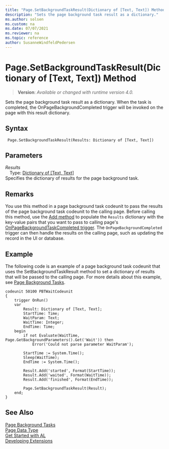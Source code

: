 ```yaml
---
title: "Page.SetBackgroundTaskResult(Dictionary of [Text, Text]) Method"
description: "Sets the page background task result as a dictionary."
ms.author: solsen
ms.custom: na
ms.date: 07/07/2021
ms.reviewer: na
ms.topic: reference
author: SusanneWindfeldPedersen
---
```

[//]: # (START>DO_NOT_EDIT)
[//]: # (IMPORTANT:Do not edit any of the content between here and the END>DO_NOT_EDIT.)
[//]: # (Any modifications should be made in the .xml files in the ModernDev repo.)
# Page.SetBackgroundTaskResult(Dictionary of [Text, Text]) Method
> **Version**: _Available or changed with runtime version 4.0._

Sets the page background task result as a dictionary. When the task is completed, the OnPageBackgroundCompleted trigger will be invoked on the page with this result dictionary.


## Syntax
```AL
 Page.SetBackgroundTaskResult(Results: Dictionary of [Text, Text])
```
## Parameters
*Results*  
&emsp;Type: [Dictionary of [Text, Text]](../dictionary/dictionary-data-type.md)  
Specifies the dictionary of results for the page background task.  



[//]: # (IMPORTANT: END>DO_NOT_EDIT)

## Remarks

You use this method in a page background task codeunit to pass the results of the page background task codeunit to the calling page. Before calling this method, use the [Add method](../dictionary/dictionary-add-method.md) to populate the `Results` dictionary with the key-value pairs that you want to pass to calling page's [OnPageBackgroundTaskCompleted trigger](../../triggers-auto/page/devenv-onpagebackgroundtaskcompleted-page-trigger.md). The `OnPageBackgroundCompleted` trigger can then handle the results on the calling page, such as updating the record in the UI or database.
    
## Example

The following code is an example of a page background task codeunit that uses the SetBackgroundTaskResult method to set a dictionary of results that will be passed to the calling page. For more details about this example, see [Page Background Tasks](../../devenv-page-background-tasks.md).
   
```al
codeunit 50100 PBTWaitCodeunit
{
    trigger OnRun()
    var
        Result: Dictionary of [Text, Text];
        StartTime: Time;
        WaitParam: Text;
        WaitTime: Integer;
        EndTime: Time;
    begin
        if not Evaluate(WaitTime, Page.GetBackgroundParameters().Get('Wait')) then
            Error('Could not parse parameter WaitParam');

        StartTime := System.Time();
        Sleep(WaitTime);
        EndTime := System.Time();

        Result.Add('started', Format(StartTime));
        Result.Add('waited', Format(WaitTime));
        Result.Add('finished', Format(EndTime));

        Page.SetBackgroundTaskResult(Result);
    end;
}

```

## See Also

[Page Background Tasks](../../devenv-page-background-tasks.md)  
[Page Data Type](page-data-type.md)  
[Get Started with AL](../../devenv-get-started.md)  
[Developing Extensions](../../devenv-dev-overview.md)